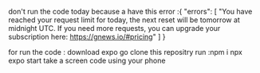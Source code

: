 don't run the code today because a have this error :{
  "errors": [
    "You have reached your request limit for today, 
    the next reset will be tomorrow at midnight UTC.
    If you need more requests, you can upgrade your 
    subscription here: https://gnews.io/#pricing"
  ]
}

for run the code :
download expo go 
clone this repositry 
run :npm i 
    npx expo start
take a screen code using your phone

